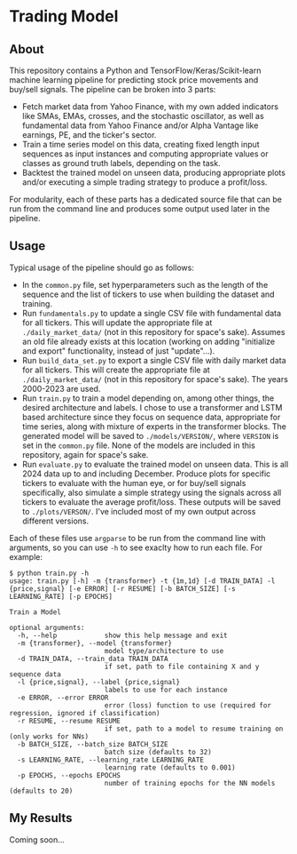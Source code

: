 # Trading Model
## About
This repository contains a Python and TensorFlow/Keras/Scikit-learn machine learning pipeline for predicting stock price movements and buy/sell signals. The pipeline can be broken into 3 parts:
- Fetch market data from Yahoo Finance, with my own added indicators like SMAs, EMAs, crosses, and the stochastic oscillator, as well as fundamental data from Yahoo Finance and/or Alpha Vantage like earnings, PE, and the ticker's sector.
- Train a time series model on this data, creating fixed length input sequences as input instances and computing appropriate values or classes as ground truth labels, depending on the task.
- Backtest the trained model on unseen data, producing appropriate plots and/or executing a simple trading strategy to produce a profit/loss.

For modularity, each of these parts has a dedicated source file that can be run from the command line and produces some output used later in the pipeline.

## Usage
Typical usage of the pipeline should go as follows:
- In the `common.py` file, set hyperparameters such as the length of the sequence and the list of tickers to use when building the dataset and training.
- Run `fundamentals.py` to update a single CSV file with fundamental data for all tickers. This will update the appropriate file at `./daily_market_data/` (not in this repository for space's sake). Assumes an old file already exists at this location (working on adding "initialize and export" functionality, instead of just "update"...).
- Run `build_data_set.py` to export a single CSV file with daily market data for all tickers. This will create the appropriate file at `./daily_market_data/` (not in this repository for space's sake). The years 2000-2023 are used.
- Run `train.py` to train a model depending on, among other things, the desired architecture and labels. I chose to use a transformer and LSTM based architecture since they focus on sequence data, appropriate for time series, along with mixture of experts in the transformer blocks. The generated model will be saved to `./models/VERSION/`, where `VERSION` is set in the `common.py` file. None of the models are included in this repository, again for space's sake.
- Run `evaluate.py` to evaluate the trained model on unseen data. This is all 2024 data up to and including December. Produce plots for specific tickers to evaluate with the human eye, or for buy/sell signals specifically, also simulate a simple strategy using the signals across all tickers to evaluate the average profit/loss. These outputs will be saved to `./plots/VERSON/`. I've included most of my own output across different versions.

Each of these files use `argparse` to be run from the command line with arguments, so you can use `-h` to see exaclty how to run each file. For example:

```console
$ python train.py -h
usage: train.py [-h] -m {transformer} -t {1m,1d} [-d TRAIN_DATA] -l {price,signal} [-e ERROR] [-r RESUME] [-b BATCH_SIZE] [-s LEARNING_RATE] [-p EPOCHS]

Train a Model

optional arguments:
  -h, --help            show this help message and exit
  -m {transformer}, --model {transformer}
                        model type/architecture to use
  -d TRAIN_DATA, --train_data TRAIN_DATA
                        if set, path to file containing X and y sequence data
  -l {price,signal}, --label {price,signal}
                        labels to use for each instance
  -e ERROR, --error ERROR
                        error (loss) function to use (required for regression, ignored if classification)
  -r RESUME, --resume RESUME
                        if set, path to a model to resume training on (only works for NNs)
  -b BATCH_SIZE, --batch_size BATCH_SIZE
                        batch size (defaults to 32)
  -s LEARNING_RATE, --learning_rate LEARNING_RATE
                        learning rate (defaults to 0.001)
  -p EPOCHS, --epochs EPOCHS
                        number of training epochs for the NN models (defaults to 20)
```

## My Results
Coming soon...